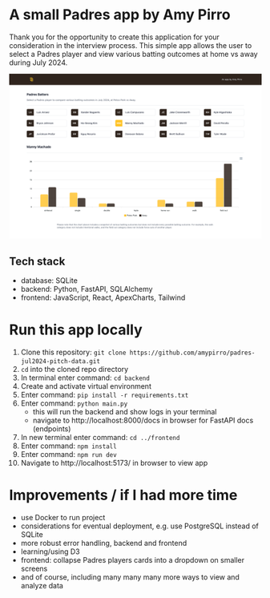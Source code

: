 # A small Padres app by Amy Pirro

Thank you for the opportunity to create this application for your consideration in the interview process. This simple app allows the user to select a Padres player and view various batting outcomes at home vs away during July 2024.

![Padres app screenshot](padres-app-screenshot.png)


## Tech stack

- database: SQLite
- backend: Python, FastAPI, SQLAlchemy
- frontend: JavaScript, React, ApexCharts, Tailwind


# Run this app locally

1. Clone this repository: `git clone https://github.com/amypirro/padres-jul2024-pitch-data.git`
2. `cd` into the cloned repo directory
3. In terminal enter command: `cd backend`
4. Create and activate virtual environment
5. Enter command: `pip install -r requirements.txt`
6. Enter command: `python main.py`
    - this will run the backend and show logs in your terminal
    - navigate to http://localhost:8000/docs in browser for FastAPI docs (endpoints)
7. In new terminal enter command: `cd ../frontend`
8. Enter command: `npm install`
9. Enter command: `npm run dev`
10. Navigate to http://localhost:5173/ in browser to view app

# Improvements / if I had more time

- use Docker to run project
- considerations for eventual deployment, e.g. use PostgreSQL instead of SQLite
- more robust error handling, backend and frontend
- learning/using D3
- frontend: collapse Padres players cards into a dropdown on smaller screens
- and of course, including many many many more ways to view and analyze data